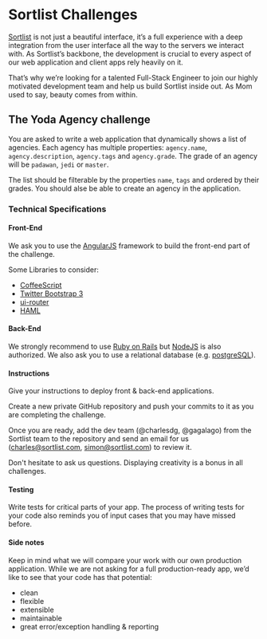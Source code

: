 # Sortlist Challenges

[Sortlist](https://www.sortlist.com) is not just a beautiful interface, it’s a full experience with a deep integration from the user interface all the way to the servers we interact with. As Sortlist’s backbone, the development is crucial to every aspect of our web application and client apps rely heavily on it.

That’s why we’re looking for a talented Full-Stack Engineer to join our highly motivated development team and help us build Sortlist inside out. As Mom used to say, beauty comes from within.

## The Yoda Agency challenge

You are asked to write a web application that dynamically shows a list of agencies. Each agency has multiple properties: `agency.name`, `agency.description`, `agency.tags` and `agency.grade`. The grade of an agency will be `padawan`, `jedi` or `master`.

The list should be filterable by the properties `name`, `tags` and ordered by their grades. You should alse be able to create an agency in the application.

### Technical Specifications

#### Front-End
We ask you to use the [AngularJS](https://angularjs.org/) framework to build the front-end part of the challenge.

Some Libraries to consider:
 * [CoffeeScript](http://coffeescript.org/)
 * [Twitter Bootstrap 3](http://getbootstrap.com/)
 * [ui-router](https://github.com/angular-ui/ui-router)
 * [HAML](http://haml.info/)

#### Back-End

We strongly recommend to use [Ruby on Rails](http://rubyonrails.org/) but [NodeJS](https://nodejs.org/) is also authorized. We also ask you to use a relational database (e.g. [postgreSQL](http://www.postgresql.org/)).

#### Instructions

Give your instructions to deploy front & back-end applications.

Create a new private GitHub repository and push your commits to it as you are completing the challenge.

Once you are ready, add the dev team (@charlesdg, @gagalago) from the Sortlist team to the repository and send an email for us (charles@sortlist.com, simon@sortlist.com) to review it.

Don't hesitate to ask us questions. Displaying creativity is a bonus in all challenges.

#### Testing

Write tests for critical parts of your app. The process of writing tests for your code also reminds you of input cases that you may have missed before.

#### Side notes

Keep in mind what we will compare your work with our own production application. While we are not asking for a full production-ready app, we’d like to see that your code has that potential:

 * clean
 * flexible
 * extensible
 * maintainable
 * great error/exception handling & reporting
  
